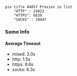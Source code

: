 
```mermaid
pie title 44857 Proxies in list
    "HTTP" : 24922
    "HTTPS": 6639
    "SOCKS" : 18447
```

### Some Info
#### Average Timeout

- mixed: 3.0s
- http: 1.5s
- https: 8.6s
- socks: 6.3s